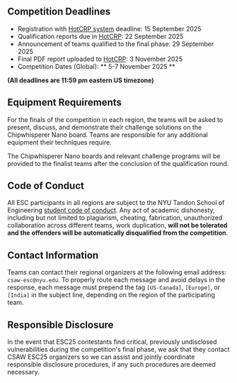 Competition Deadlines
---------------------
-   Registration with [HotCRP system](https://hotcrp.engineering.nyu.edu/)  deadline: 15 September 2025 
-   Qualification reports due in [HotCRP](https://hotcrp.engineering.nyu.edu/):  22 September 2025
-   Announcement of teams qualified to the final phase: 29 September 2025
-   Final PDF report uploaded to [HotCRP](https://hotcrp.engineering.nyu.edu/): 3 November 2025
-   Competition Dates (Global): ** 5-7 November 2025 **

**(All deadlines are 11:59 pm eastern US timezone)**

Equipment Requirements
----------------------

For the finals of the competition in each region, the teams will be asked to present, discuss, and demonstrate their challenge solutions on the Chipwhisperer Nano board. Teams are responsible for any additional equipment their techniques require.

The Chipwhisperer Nano boards and relevant challenge programs will be provided to the finalist teams after the conclusion of the qualification round.

Code of Conduct
---------------

All ESC participants in all regions are subject to the NYU Tandon School of Engineering [student code of conduct](http://engineering.nyu.edu/life/student-affairs/code-of-conduct). Any act of academic dishonesty, including but not limited to plagiarism, cheating, fabrication, unauthorized collaboration across different teams, work duplication, **will not be tolerated and the offenders will be automatically disqualified from the competition**.


Contact Information
-------------------

Teams can contact their regional organizers at the following email address: `csaw-esc@nyu.edu`. To properly route each message and avoid delays in the response, each message must prepend the tag `[US-Canada]`, `[Europe]`, or `[India]` in the subject line, depending on the region of the participating team.


Responsible Disclosure
----------------------

In the event that ESC25 contestants find critical, previously undisclosed vulnerabilities during the competition's final phase, we ask that they contact CSAW ESC25 organizers so we can assist and jointly coordinate responsible disclosure procedures, if any such procedures are deemed necessary.
